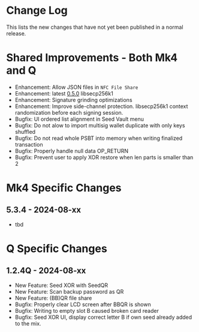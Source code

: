 # Change Log

This lists the new changes that have not yet been published in a normal release.

# Shared Improvements - Both Mk4 and Q

- Enhancement: Allow JSON files in `NFC File Share`
- Enhancement: latest [0.5.0](https://github.com/bitcoin-core/secp256k1/releases/tag/v0.5.0) libsecp256k1
- Enhancement: Signature grinding optimizations
- Enhancement: Improve side-channel protection. libsecp256k1 context randomization before each signing session.
- Bugfix: UI ordered list alignment in Seed Vault menu
- Bugfix: Do not alow to import multisig wallet duplicate with only keys shuffled
- Bugfix: Do not read whole PSBT into memory when writing finalized transaction
- Bugfix: Properly handle null data OP_RETURN
- Bugfix: Prevent user to apply XOR restore when len parts is smaller than 2 

# Mk4 Specific Changes

## 5.3.4 - 2024-08-xx

- tbd


# Q Specific Changes

## 1.2.4Q - 2024-08-xx

- New Feature: Seed XOR with SeedQR
- New Feature: Scan backup password as QR
- New Feature: (BB)QR file share
- Bugfix: Properly clear LCD screen after BBQR is shown
- Bugfix: Writing to empty slot B caused broken card reader
- Bugfix: Seed XOR UI, display correct letter B if own seed already added to the mix.


